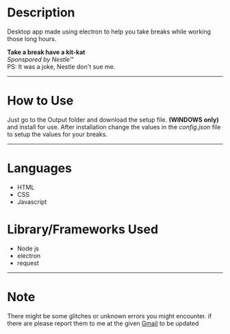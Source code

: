 # Description
Desktop app made using electron to help you take breaks while working those long hours.

__Take a break have a kit-kat__\
_Sponspored by Nestle&trade;_\
PS: It was a joke, Nestle don't sue me.

---

# How to Use
Just go to the Output folder and download the setup file. __(WINDOWS only)__ and install for use.
After installation change the values in the _config.json_ file to setup the values for your breaks.

---

# Languages
* HTML
* CSS
* Javascript

# Library/Frameworks Used
* Node js
* electron
* request

---

# Note
There might be some glitches or unknown errors you might encounter.
if there are please report them to me at the given <a href = "mailto: prananshsingh@gmail.com" target="_blank">Gmail</a> to be updated
